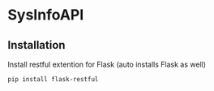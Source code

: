 SysInfoAPI
==========

Installation
------------

Install restful extention for Flask (auto installs Flask as well)
    
    pip install flask-restful
